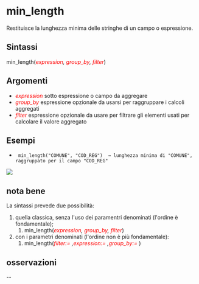 # min_length

Restituisce la lunghezza minima delle stringhe di un campo o espressione.

## Sintassi

min_length(_<span style="color:red;">expression</span>, <span style="color:red;">group_by</span>, <span style="color:red;">filter</span>_)

## Argomenti

* _<span style="color:red;">expression</span>_ sotto espressione o campo da aggregare
* _<span style="color:red;">group_by</span>_ espressione opzionale da usarsi per raggruppare i calcoli aggregati
* _<span style="color:red;">filter</span>_ espressione opzionale da usare per filtrare gli elementi usati per calcolare il valore aggregato

## Esempi

* ` min_length("COMUNE", "COD_REG")  → lunghezza minima di "COMUNE", raggruppato per il campo "COD_REG"`

![](../img/aggregates/min_length/min_length1.png)

## nota bene

La sintassi prevede due possibilità:
1. quella classica, senza l'uso dei paramentri denominati (l'ordine è fondamentale);
    1. min_length(_<span style="color:red;">expression</span>, <span style="color:red;">group_by</span>, <span style="color:red;">filter</span>_)
2. con i parametri denominati (l'ordine non è più fondamentale): 
    1. min_length(_<span style="color:red;">filter:=</span> ,<span style="color:red;">expression:=</span> ,<span style="color:red;">group_by:=</span>_ )

## osservazioni

--
